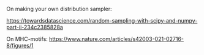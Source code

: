 On making your own distribution sampler:

https://towardsdatascience.com/random-sampling-with-scipy-and-numpy-part-ii-234c2385828a

On MHC-motifs: https://www.nature.com/articles/s42003-021-02716-8/figures/1